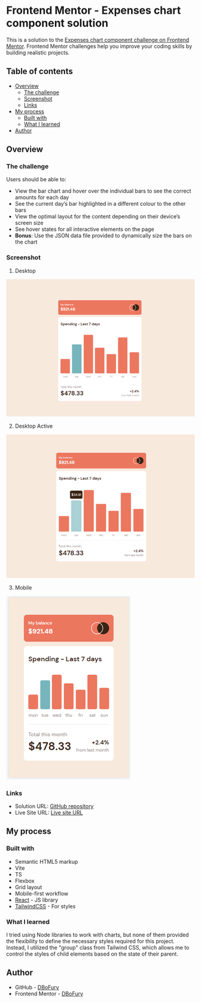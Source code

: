 # Frontend Mentor - Expenses chart component solution

This is a solution to the [Expenses chart component challenge on Frontend Mentor](https://www.frontendmentor.io/challenges/expenses-chart-component-e7yJBUdjwt). Frontend Mentor challenges help you improve your coding skills by building realistic projects.

## Table of contents

- [Overview](#overview)
  - [The challenge](#the-challenge)
  - [Screenshot](#screenshot)
  - [Links](#links)
- [My process](#my-process)
  - [Built with](#built-with)
  - [What I learned](#what-i-learned)
- [Author](#author)

## Overview

### The challenge

Users should be able to:

- View the bar chart and hover over the individual bars to see the correct amounts for each day
- See the current day’s bar highlighted in a different colour to the other bars
- View the optimal layout for the content depending on their device’s screen size
- See hover states for all interactive elements on the page
- **Bonus**: Use the JSON data file provided to dynamically size the bars on the chart

### Screenshot

1. Desktop

![Desktop](./screenshots/Desktop.PNG)

2. Desktop Active

![Desktop-Active](./screenshots/Desktop-Active.PNG)

3. Mobile

![Mobile](./screenshots/Mobile.PNG)

### Links

- Solution URL: [GitHub repository](https://github.com/DBoFury/frontend-mentor-challenges/tree/develop/src/app/expenses-chart-component)
- Live Site URL: [Live site URL](https://dbofury.github.io/frontend-mentor-challenges/expenses-chart-component)

## My process

### Built with

- Semantic HTML5 markup
- Vite
- TS
- Flexbox
- Grid layout
- Mobile-first workflow
- [React](https://reactjs.org/) - JS library
- [TailwindCSS](https://tailwindcss.com/) - For styles

### What I learned

I tried using Node libraries to work with charts, but none of them provided the flexibility to define the necessary styles required for this project. Instead, I utilized the "group" class from Tailwind CSS, which allows me to control the styles of child elements based on the state of their parent.

## Author

- GitHub - [DBoFury](https://github.com/DBoFury)
- Frontend Mentor - [DBoFury](https://www.frontendmentor.io/profile/DBoFury)
